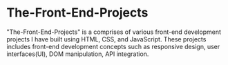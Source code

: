 # The-Front-End-Projects
"The-Front-End-Projects" is a comprises of various front-end development projects I have built using HTML, CSS, and JavaScript. These projects includes front-end development concepts such as responsive design, user interfaces(UI), DOM manipulation, API integration.
